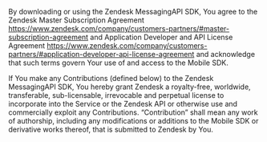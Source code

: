 By downloading or using the Zendesk MessagingAPI SDK, You agree to the Zendesk Master
Subscription Agreement https://www.zendesk.com/company/customers-partners/#master-subscription-agreement and Application Developer and API License
Agreement https://www.zendesk.com/company/customers-partners/#application-developer-api-license-agreement and
acknowledge that such terms govern Your use of and access to the Mobile SDK.

If You make any Contributions (defined below) to the Zendesk MessagingAPI SDK, You hereby grant Zendesk a royalty-free, worldwide, transferable, sub-licensable, irrevocable and perpetual license to incorporate into the Service or the Zendesk API or otherwise use and commercially exploit any Contributions. “Contribution” shall mean any work of authorship, including any modifications or additions to the Mobile SDK or derivative works thereof, that is submitted to Zendesk by You.